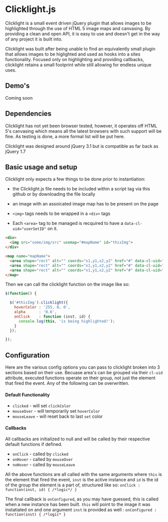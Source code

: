 # Clicklight.js

Clicklight is a small event driven jQuery plugin that allows images to
be highlighted through the use of HTML 5 image maps and canvasing. By
providing a clean and open API, it is easy to use and doesn't get in
the way of any project it is built into.

Clicklight was built after being unable to find an equivalently small
plugin that allows images to be higlighted and used as hooks into a
sites functionality. Focused only on highlighting and providing
callbacks, clicklight retains a small footprint while still
allowing for endless unique uses.

## Demo's

Coming soon

## Dependencies

Clicklight has not yet been browser tested, however, it operates off
HTML 5's canvasing which means all the latest browsers with such
support will be fine. As testing is done, a more formal list will be
put here.

Clicklight was designed around jQuery 3.1 but is compatible as far
back as jQuery 1.7

## Basic usage and setup

Clicklight only expects a few things to be done prior to
instantiation:
* the Clicklight.js file needs to be included within a script tag via
  this github or by downloading the file locally

* an image with an assoicated image map has to be present on the page
	
* `<img>` tags needs to be wrapped in a `<div>` tags

* Each `<area>` tag to be managed is recquired to have a
  `data-cl-uid="userSetID"` on it.


```html
<div>
  <img src="some/img/src" usemap="#mapName" id="thisImg">
</div>

<map name="mapName">
  <area shape="rect" alt="" coords="x1,y1,x2,y2" href="#" data-cl-uid="1" title="example">
  <area shape="rect" alt="" coords="x1,y1,x2,y2" href="#" data-cl-uid="2" title="example">
  <area shape="rect" alt="" coords="x1,y1,x2,y2" href="#" data-cl-uid="2" title="example">
</map>
```
Then we can call the clicklight function on the image like so:

```javascript
$(function() {

  $('#thisImg').clicklight({
    hoverColor : '255, 0, 0',
	alpha      : '0.6',
	onClick    : function (inst, id) {
	  console.log(this, 'is being highlighted!');
	}
  });

});
```
## Configuration

Here are the various config options you can pass to clicklight broken
into 3 sections based on their use. Becuase area's can be grouped via
their `cl-uid` attribute, executed functions operate on their group,
not just the element that fired the event. Any of the following can be
overwritten.

#### Default Functionality
* `clicked`    - will set `clickColor`
* `mouseOver`  - will temporarily set `hoverColor` 
* `mouseLeave` - will reset back to last `set` color

#### Callbacks 
All callbacks are initialized to null and will be called by their
respective default functions if defined.

* `onClick` - called by `clicked`
* `onHover` - called by `mouseOver`
* `noHover` - called by `mouseLeave`

All the above functions are all called with the same arguments where
`this` is the element that fired the event, `inst` is the active
instance and `id` is the id of the group the element is a part of,
structured like so: `onClick : function(inst, id) { /*logic*/ }`

The final callback is `onConfigured`, as you may have guessed, this is
called when a new instance has been built. `this` will point to the
image it was instatiated on and one argument `inst` is provided as
well : `onConfigured : function(inst) { /*logic* }`

